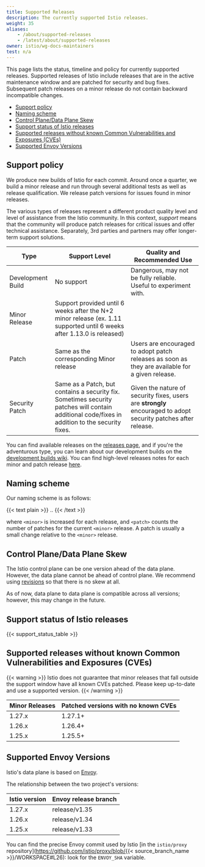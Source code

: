 ```yaml
---
title: Supported Releases
description: The currently supported Istio releases.
weight: 35
aliases:
    - /about/supported-releases
    - /latest/about/supported-releases
owner: istio/wg-docs-maintainers
test: n/a
---
```


This page lists the status, timeline and policy for currently supported releases. Supported releases of Istio include
releases that are in the active maintenance window and are patched for security and bug fixes. Subsequent patch releases
on a minor release do not contain backward incompatible changes.

- [Support policy](#support-policy)
- [Naming scheme](#naming-scheme)
- [Control Plane/Data Plane Skew](#control-planedata-plane-skew)
- [Support status of Istio releases](#support-status-of-istio-releases)
- [Supported releases without known Common Vulnerabilities and Exposures (CVEs)](#supported-releases-without-known-common-vulnerabilities-and-exposures-cves)
- [Supported Envoy Versions](#supported-envoy-versions)

## Support policy

We produce new builds of Istio for each commit. Around once a quarter, we build a minor release and run through several
additional tests as well as release qualification. We release patch versions for issues found in minor releases.

The various types of releases represent a different product quality level and level of assistance from the Istio community.
In this context, *support* means that the community will produce patch releases for critical issues and offer technical
assistance. Separately, 3rd parties and partners may offer longer-term support solutions.

| Type              | Support Level                                                                                                                                   | Quality and Recommended Use                                                                                    |
|-------------------|-------------------------------------------------------------------------------------------------------------------------------------------------|----------------------------------------------------------------------------------------------------------------|
| Development Build | No support                                                                                                                                      | Dangerous, may not be fully reliable. Useful to experiment with.                                               |
| Minor Release     | Support provided until 6 weeks after the N+2 minor release (ex. 1.11 supported until 6 weeks after 1.13.0 is released)                          |
| Patch             | Same as the corresponding Minor release                                                                                                         | Users are encouraged to adopt patch releases as soon as they are available for a given release.                |
| Security Patch    | Same as a Patch, but contains a security fix.  Sometimes security patches will contain additional code/fixes in addition to the security fixes. | Given the nature of security fixes, users are **strongly** encouraged to adopt security patches after release. |

You can find available releases on the [releases page](https://github.com/istio/istio/releases),
and if you're the adventurous type, you can learn about our development builds on the [development builds wiki](https://github.com/istio/istio/wiki/Dev%20Builds).
You can find high-level releases notes for each minor and patch release [here](/news).

## Naming scheme

Our naming scheme is as follows:

{{< text plain >}}
<major>.<minor>.<patch>
{{< /text >}}

where `<minor>` is increased for each release, and `<patch>` counts the number of patches for the
current `<minor>` release. A patch is usually a small change relative to the `<minor>` release.

## Control Plane/Data Plane Skew

The Istio control plane can be one version ahead of the data plane. However, the data plane cannot be ahead of control plane. We recommend using [revisions](/docs/setup/upgrade/canary/) so that there is no skew at all.

As of now, data plane to data plane is compatible across all versions; however, this may change in the future.

## Support status of Istio releases

{{< support_status_table >}}

## Supported releases without known Common Vulnerabilities and Exposures (CVEs)

{{< warning >}}
Istio does not guarantee that minor releases that fall outside the support window have all known CVEs patched.
Please keep up-to-date and use a supported version.
{{< /warning >}}

| Minor Releases | Patched versions with no known CVEs |
|----------------|-------------------------------------|
| 1.27.x         | 1.27.1+                             |
| 1.26.x         | 1.26.4+                             |
| 1.25.x         | 1.25.5+                             |

## Supported Envoy Versions

Istio's data plane is based on [Envoy](https://github.com/envoyproxy/envoy).

The relationship between the two project's versions:

| Istio version | Envoy release branch |
|---------------|----------------------|
| 1.27.x        | release/v1.35        |
| 1.26.x        | release/v1.34        |
| 1.25.x        | release/v1.33        |

You can find the precise Envoy commit used by Istio [in the `istio/proxy` repository](https://github.com/istio/proxy/blob/{{< source_branch_name >}}/WORKSPACE#L26): look for the `ENVOY_SHA` variable.
